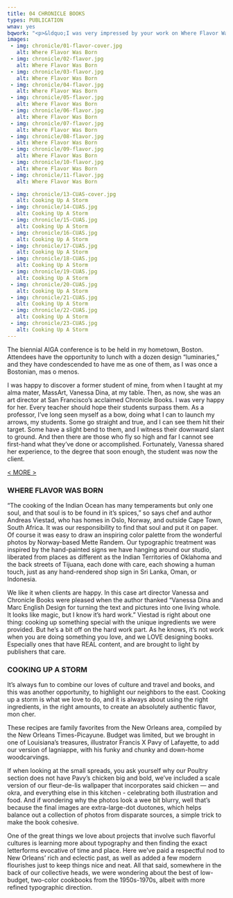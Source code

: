 ```yaml
---
title: 04 CHRONICLE BOOKS
types: PUBLICATION
wnav: yes
bqwork: "<p>&ldquo;I was very impressed by your work on Where Flavor Was Born. Having worked so hard researching and writing the book, I am always very nervous when, suddenly, the baby is in someone else’s hands. What will happen? Will the designers see my project? How will they raise and nurture my baby on its way to adulthood and a place of its own in public? I found that you really saw the material and managed to create a palette for the palate, to communicate my stories and those of my photographer, and to present the book with a personality that was at the same time friendly, accessible, confident and unique. Chapeau! [hat’s off!]&rdquo;</p><footer><p>Andreas Viestad, <em>chef/author/host : New Scandinavian Cooking</em></p></footer>"
images:
 - img: chronicle/01-flavor-cover.jpg
   alt: Where Flavor Was Born
 - img: chronicle/02-flavor.jpg
   alt: Where Flavor Was Born
 - img: chronicle/03-flavor.jpg
   alt: Where Flavor Was Born
 - img: chronicle/04-flavor.jpg
   alt: Where Flavor Was Born
 - img: chronicle/05-flavor.jpg
   alt: Where Flavor Was Born
 - img: chronicle/06-flavor.jpg
   alt: Where Flavor Was Born
 - img: chronicle/07-flavor.jpg
   alt: Where Flavor Was Born
 - img: chronicle/08-flavor.jpg
   alt: Where Flavor Was Born
 - img: chronicle/09-flavor.jpg
   alt: Where Flavor Was Born
 - img: chronicle/10-flavor.jpg
   alt: Where Flavor Was Born
 - img: chronicle/11-flavor.jpg
   alt: Where Flavor Was Born

 - img: chronicle/13-CUAS-cover.jpg
   alt: Cooking Up A Storm
 - img: chronicle/14-CUAS.jpg
   alt: Cooking Up A Storm
 - img: chronicle/15-CUAS.jpg
   alt: Cooking Up A Storm
 - img: chronicle/16-CUAS.jpg
   alt: Cooking Up A Storm
 - img: chronicle/17-CUAS.jpg
   alt: Cooking Up A Storm
 - img: chronicle/18-CUAS.jpg
   alt: Cooking Up A Storm
 - img: chronicle/19-CUAS.jpg
   alt: Cooking Up A Storm
 - img: chronicle/20-CUAS.jpg
   alt: Cooking Up A Storm
 - img: chronicle/21-CUAS.jpg
   alt: Cooking Up A Storm
 - img: chronicle/22-CUAS.jpg
   alt: Cooking Up A Storm
 - img: chronicle/23-CUAS.jpg
   alt: Cooking Up A Storm
---
```


The biennial AIGA conference is to be held in my hometown, Boston. Attendees have the opportunity to lunch with a dozen design “luminaries,” and they have condescended to have me as one of them, as I was once a Bostonian, mas o menos.

I was happy to discover a former student of mine, from when I taught at my alma mater, MassArt, Vanessa Dina, at my table. Then, as now, she was an art director at San Francisco’s acclaimed Chronicle Books. I was very happy for her. Every teacher should hope their students surpass them. As a professor, I’ve long seen myself as a bow, doing what I can to launch my arrows, my students. Some go straight and true, and I can see them hit their target. Some have a slight bend to them, and I witness their downward slant to ground. And then there are those who fly so high and far I cannot see first-hand what they’ve done or accomplished. Fortunately, Vanessa shared her experience, to the degree that soon enough, the student was now the client.

<a href="#" id="more">&lt; MORE &gt;</a>

<div class="hideit" id="moretext">

<!-- ### SUICIDE GIRLS

Chronicle Books brought us on to design a book for the Suicide Girls. The short version is, the Suicide Girls were nekkid ladies on a website. The longer version attests to ideals of beauty. In this instance, the tattooed, pierced and painted pinups of today find their spot along the pinups of the ‘40s, ‘50’s, ‘60s, etc. These are today’s gals.

Seen here are three spreads of what we had intended as end-papers for the book, images that slowly reveal the women and forms within, from within a context of lacy underthings and clichéd silhouettes.

When I see many of the images on the Suicide Girls site, I try to look past the superficial artifacts of the paint and piercings and see what lies beneath. Often times it is just an average girl, or more attractive than average girl, posing or playing, and at those times the ideal or idea is more one of the beauty of the day-to-day.

While the average viewer sees nekkid chicks, we thought long and hard about photo placement, scale, rhythm and sequence, as seen in the one spread toward the end of this section which shows a vertical format. Vertical formats are familiar with anyone who has ever seen a centerfold, but in this case the top image literally hangs from the edge of the paper (as does the woman hanging from the trapeze bar) and in contrast and balance to that, the image on the bottom page is literally at the bottom, as a woman reclines, her gaze in focus and focusing on the viewer. The idea, to draw the eye with intent, from form to form, from ideal to ideal.

Ultimately we imagined this book sitting on our shelves comfortably with our books of work by Edward Weston, Gustave Klimt, Egon Schiele, Alberto Vargas, Billy De Vorss, Gil Elvren, George Petty, Hiroshige, Modigliani, Gauguin and Coop.

Ultimately, Chronicle refused to publish the book. Why? First, I was flattered that I was asked to design the book. Vanessa, clearly a woman, along with an editorial board consisting of several women, could have chosen ANY studio for the project, and very much could have chosen a women-lead studio. I was honored by the faith and trust. From this end, we had thousands of photos from which to choose. After a frustrating week trying to accomplish this on my own, I handed the task over to the three interns at our studio, women all. I let the ladies make the call.

The layouts were simple, with one, two, maybe three at most, images of each woman to be included. The SG folks complained, suggested we didn’t “understand their brand.” As a long-time student of branding, an author of a book on identity and branding, and as a professor of the same, who has a strong cisgender appreciation of women, I thought they were nuts. Chronicle Books then asked the SG creatives to try their collective hands at designing the book. When they presented it to Chronicle Books, their editorial board was aghast — it was a slew of pages jam-packed with as many images as possible. There was no art or quality, only quantity, and they refused to publish the book. -->

### WHERE FLAVOR WAS BORN

<!-- Upon losing the Suicide Girls project, Vanessa immediately felt bad, threw us this book. In a nice twist of happenstance, original art we’d created for the SG book (abused textures) found their way into this volume. -->

“The cooking of the Indian Ocean has many temperaments but only one soul, and that soul is to be found in it’s spices,” so says chef and author Andreas Viestad, who has homes in Oslo, Norway, and outside Cape Town, South Africa. It was our responsibility to find that soul and put it on paper. Of course it was easy to draw an inspiring color palette from the wonderful photos by Norway-based Mette Randem. Our typographic treatment was inspired by the hand-painted signs we have hanging around our studio, liberated from places as different as the Indian Territories of Oklahoma and the back streets of Tijuana, each done with care, each showing a human touch, just as any hand-rendered shop sign in Sri Lanka, Oman, or Indonesia.

We like it when clients are happy. In this case art director Vanessa and Chronicle Books were pleased when the author thanked “Vanessa Dina and Marc English Design for turning the text and pictures into one living whole. It looks like magic, but I know it’s hard work.” Viestad is right about one thing: cooking up something special with the unique ingredients we were provided. But he’s a bit off on the hard work part. As he knows, it’s not work when you are doing something you love, and we LOVE designing books. Especially ones that have REAL content, and are brought to light by publishers that care.

### COOKING UP A STORM

It’s always fun to combine our loves of culture and travel and books, and this was another opportunity, to highlight our neighbors to the east. Cooking up a storm is what we love to do, and it is always about using the right ingredients, in the right amounts, to create an absolutely authentic flavor, mon cher.

These recipes are family favorites from the New Orleans area, compiled by the New Orleans Times-Picayune. Budget was limited, but we brought in one of Louisiana’s treasures, illustrator Francis X Pavy of Lafayette, to add our version of lagniappe, with his funky and chunky and down-home woodcarvings.

If when looking at the small spreads, you ask yourself why our Poultry section does not have Pavy’s chicken big and bold, we’ve included a scale version of our fleur-de-lis wallpaper that incorporates said chicken — and okra, and everything else in this kitchen - celebrating both illustration and food. And if wondering why the photos look a wee bit blurry, well that’s because the final images are extra-large-dot duotones, which helps balance out a collection of photos from disparate sources, a simple trick to make the book cohesive.

One of the great things we love about projects that involve such flavorful cultures is learning more about typography and then finding the exact letterforms evocative of time and place. Here we’ve paid a respectful nod to New Orleans’ rich and eclectic past, as well as added a few modern flourishes just to keep things nice and neat. All that said, somewhere in the back of our collective heads, we were wondering about the best of low-budget, two-color cookbooks from the 1950s-1970s, albeit with more refined typographic direction.

</div>
